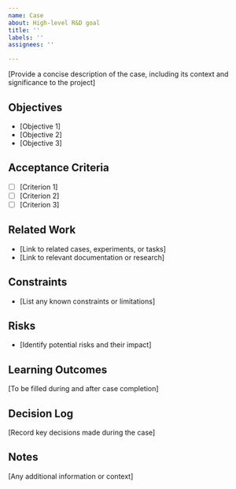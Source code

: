```yaml
---
name: Case
about: High-level R&D goal
title: ''
labels: ''
assignees: ''

---
```


[Provide a concise description of the case, including its context and significance to the project]

## Objectives
- [Objective 1]
- [Objective 2]
- [Objective 3]

## Acceptance Criteria
- [ ] [Criterion 1]
- [ ] [Criterion 2]
- [ ] [Criterion 3]

## Related Work
- [Link to related cases, experiments, or tasks]
- [Link to relevant documentation or research]

## Constraints
- [List any known constraints or limitations]

## Risks
- [Identify potential risks and their impact]

## Learning Outcomes
[To be filled during and after case completion]

## Decision Log
[Record key decisions made during the case]

## Notes
[Any additional information or context]
